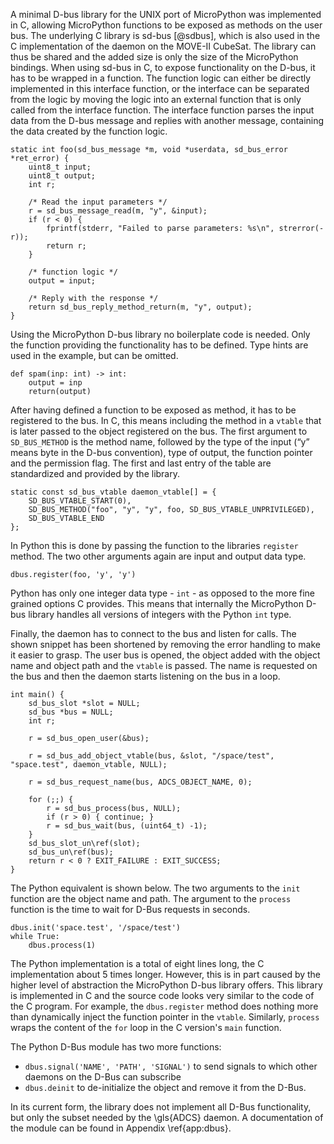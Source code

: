 A minimal D-bus library for the UNIX port of MicroPython was implemented in C, allowing MicroPython functions to be exposed as methods on the user bus. The underlying C library is sd-bus [@sdbus], which is also used in the C implementation of the daemon on the MOVE-II CubeSat. The library can thus be shared and the added size is only the size of the MicroPython bindings. When using sd-bus in C, to expose functionality on the D-bus, it has to be wrapped in a function. The function logic can either be directly implemented in this interface function, or the interface can be separated from the logic by moving the logic into an external function that is only called from the interface function. The interface function parses the input data from the D-bus message and replies with another message, containing the data created by the function logic.

~~~{.c}
static int foo(sd_bus_message *m, void *userdata, sd_bus_error *ret_error) {
    uint8_t input;
    uint8_t output;
    int r;

    /* Read the input parameters */
    r = sd_bus_message_read(m, "y", &input);
    if (r < 0) {
        fprintf(stderr, "Failed to parse parameters: %s\n", strerror(-r));
        return r;
    }

    /* function logic */
    output = input;

    /* Reply with the response */
    return sd_bus_reply_method_return(m, "y", output);
}
~~~

Using the MicroPython D-bus library no boilerplate code is needed. Only the function providing the functionality has to be defined. Type hints are used in the example, but can be omitted.

~~~{.python}
def spam(inp: int) -> int:
    output = inp
    return(output)
~~~

After having defined a function to be exposed as method, it has to be registered to the bus. In C, this means including the method in a ```vtable``` that is later passed to the object registered on the bus. The first argument to ```SD_BUS_METHOD``` is the method name, followed by the type of the input (“y” means byte in the D-bus convention), type of output, the function pointer and the permission flag. The first and last entry of the table are standardized and provided by the library.

~~~{.c}
static const sd_bus_vtable daemon_vtable[] = {
    SD_BUS_VTABLE_START(0),
    SD_BUS_METHOD("foo", "y", "y", foo, SD_BUS_VTABLE_UNPRIVILEGED),
    SD_BUS_VTABLE_END
};
~~~

In Python this is done by passing the function to the libraries ```register``` method. The two other arguments again are input and output data type.

~~~{.python}
dbus.register(foo, 'y', 'y')
~~~

Python has only one integer data type - ```int``` - as opposed to the more fine grained options C provides. This means that internally the MicroPython D-bus library handles all versions of integers with the Python ```int``` type.

Finally, the daemon has to connect to the bus and listen for calls. The shown snippet has been shortened by removing the error handling to make it easier to grasp. The user bus is opened, the object added with the object name and object path and the ```vtable``` is passed. The name is requested on the bus and then the daemon starts listening on the bus in a loop.

~~~{.c}
int main() {
    sd_bus_slot *slot = NULL;
    sd_bus *bus = NULL;
    int r;
    
    r = sd_bus_open_user(&bus);
    
    r = sd_bus_add_object_vtable(bus, &slot, "/space/test", "space.test", daemon_vtable, NULL);
            
    r = sd_bus_request_name(bus, ADCS_OBJECT_NAME, 0);
    
    for (;;) {
        r = sd_bus_process(bus, NULL);
        if (r > 0) { continue; }
        r = sd_bus_wait(bus, (uint64_t) -1);
    }
    sd_bus_slot_un\ref(slot);
    sd_bus_un\ref(bus);
    return r < 0 ? EXIT_FAILURE : EXIT_SUCCESS;
}
~~~

The Python equivalent is shown below. The two arguments to the ```init``` function are the object name and path. The argument to the ```process``` function is the time to wait for D-Bus requests in seconds.

~~~{.python}
dbus.init('space.test', '/space/test')
while True:
    dbus.process(1)
~~~

The Python implementation is a total of eight lines long, the C
implementation about 5 times longer. However, this is in part caused by the higher level of abstraction the MicroPython D-bus library offers. This library is implemented in C and the source code looks very similar to the code of the C program. For example, the ```dbus.register``` method does nothing more than dynamically inject the function pointer in the ```vtable```. Similarly, ```process``` wraps the content of the ```for``` loop in the C version's ```main``` function.

The Python D-Bus module has two more functions:

* ```dbus.signal('NAME', 'PATH', 'SIGNAL')``` to send signals to which other daemons on the D-Bus can subscribe
* ```dbus.deinit``` to de-initialize the object and remove it from the D-Bus.

In its current form, the library does not implement all D-Bus functionality, but only the subset needed by the \\gls{ADCS} daemon. A documentation of the module can be found in Appendix \\ref{app:dbus}.
